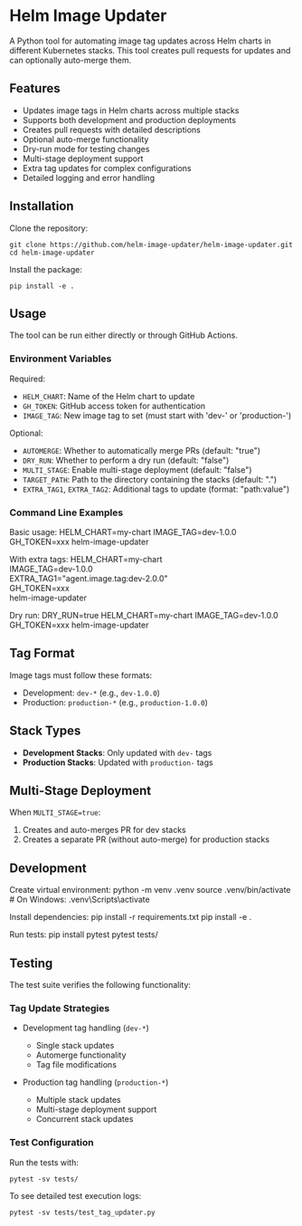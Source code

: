 # Helm Image Updater

A Python tool for automating image tag updates across Helm charts in different Kubernetes stacks. This tool creates pull requests for updates and can optionally auto-merge them.

## Features

- Updates image tags in Helm charts across multiple stacks
- Supports both development and production deployments
- Creates pull requests with detailed descriptions
- Optional auto-merge functionality
- Dry-run mode for testing changes
- Multi-stage deployment support
- Extra tag updates for complex configurations
- Detailed logging and error handling

## Installation

Clone the repository:

    git clone https://github.com/helm-image-updater/helm-image-updater.git
    cd helm-image-updater

Install the package:

    pip install -e .

## Usage

The tool can be run either directly or through GitHub Actions.

### Environment Variables

Required:

- `HELM_CHART`: Name of the Helm chart to update
- `GH_TOKEN`: GitHub access token for authentication
- `IMAGE_TAG`: New image tag to set (must start with 'dev-' or 'production-')

Optional:

- `AUTOMERGE`: Whether to automatically merge PRs (default: "true")
- `DRY_RUN`: Whether to perform a dry run (default: "false")
- `MULTI_STAGE`: Enable multi-stage deployment (default: "false")
- `TARGET_PATH`: Path to the directory containing the stacks (default: ".")
- `EXTRA_TAG1`, `EXTRA_TAG2`: Additional tags to update (format: "path:value")

### Command Line Examples

Basic usage:
    HELM_CHART=my-chart IMAGE_TAG=dev-1.0.0 GH_TOKEN=xxx helm-image-updater

With extra tags:
    HELM_CHART=my-chart \
    IMAGE_TAG=dev-1.0.0 \
    EXTRA_TAG1="agent.image.tag:dev-2.0.0" \
    GH_TOKEN=xxx \
    helm-image-updater

Dry run:
    DRY_RUN=true HELM_CHART=my-chart IMAGE_TAG=dev-1.0.0 GH_TOKEN=xxx helm-image-updater

## Tag Format

Image tags must follow these formats:

- Development: `dev-*` (e.g., `dev-1.0.0`)
- Production: `production-*` (e.g., `production-1.0.0`)

## Stack Types

- **Development Stacks**: Only updated with `dev-` tags
- **Production Stacks**: Updated with `production-` tags

## Multi-Stage Deployment

When `MULTI_STAGE=true`:

1. Creates and auto-merges PR for dev stacks
2. Creates a separate PR (without auto-merge) for production stacks

## Development

Create virtual environment:
    python -m venv .venv
    source .venv/bin/activate  # On Windows: .venv\Scripts\activate

Install dependencies:
    pip install -r requirements.txt
    pip install -e .

Run tests:
    pip install pytest
    pytest tests/

## Testing

The test suite verifies the following functionality:

### Tag Update Strategies

- Development tag handling (`dev-*`)

  - Single stack updates
  - Automerge functionality
  - Tag file modifications

- Production tag handling (`production-*`)

  - Multiple stack updates
  - Multi-stage deployment support
  - Concurrent stack updates

### Test Configuration

Run the tests with:

    pytest -sv tests/

To see detailed test execution logs:

    pytest -sv tests/test_tag_updater.py

<!-- ## Project Structure

helm-image-updater/
├── helm_image_updater/
│   ├── __init__.py
│   ├── cli.py           # Main entry point
│   ├── config.py        # Configuration settings
│   ├── exceptions.py    # Custom exceptions
│   ├── git_operations.py # Git-related operations
│   ├── pr_manager.py    # Pull request management
│   ├── tag_updater.py   # Core tag update logic
│   └── utils.py         # Utility functions
├── tests/
│   └── test_tag_updater.py
├── requirements.txt
└── setup.py -->
